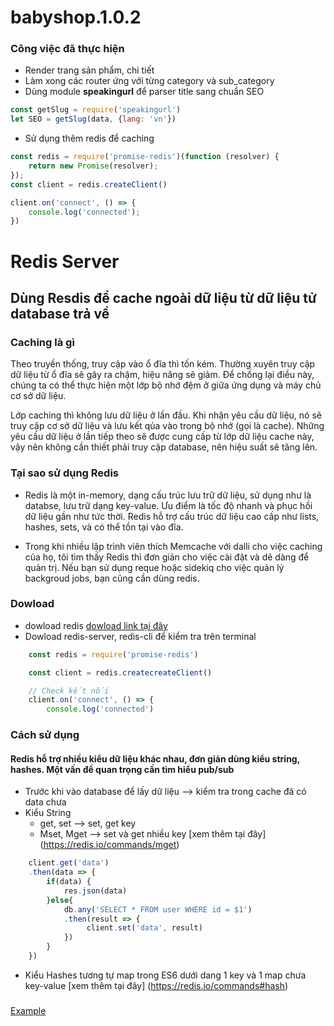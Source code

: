 # babyshop.1.0.2
### Công việc đã thực hiện
* Render trang sản phẩm, chi tiết
* Làm xong các router ứng với từng category và sub_category
* Dùng module **speakingurl** để parser title sang chuẩn SEO
```js
const getSlug = require('speakingurl')
let SEO = getSlug(data, {lang: 'vn'})
```
* Sử dụng thêm redis để caching
```js
const redis = require('promise-redis')(function (resolver) {
    return new Promise(resolver);
});
const client = redis.createClient()

client.on('connect', () => {
    console.log('connected');
})

```

# Redis Server
## Dùng Resdis để cache ngoài dữ liệu từ dữ liệu tử database trả về
### Caching là gì
Theo truyền thống, truy cập vào ổ đĩa thì tốn kém. Thường xuyên truy cập dữ liệu từ ổ đĩa sẽ gây ra chậm, hiệu năng sẽ giảm. Để chống lại điều này, chúng ta có thể thực hiện một lớp bộ nhớ đệm ở giữa ứng dụng và máy chủ cơ sở dữ liệu.

Lớp caching thì không lưu dữ liệu ở lần đầu. Khi nhận yêu cầu dữ liệu, nó sẽ truy cập cơ sở dữ liệu và lưu kết qủa vào trong bộ nhớ (gọi là cache). Những yêu cầu dữ liệu ở lần tiếp theo sẽ được cung cấp từ lớp dữ liệu cache này, vậy nên không cần thiết phải truy cập database, nên hiệu suất sẽ tăng lên.

### Tại sao sử dụng Redis
* Redis là một in-memory, dạng cấu trúc lưu trữ dữ liệu, sử dụng như là databse, lưu trữ dạng key-value. Ưu điểm là tốc độ nhanh và phục hồi dữ liệu gần như tức thời. Redis hỗ trợ cấu trúc dữ liệu cao cấp như lists, hashes, sets, và có thể tồn tại vào đĩa.

* Trong khi nhiều lập trình viên thích Memcache với dalli cho việc caching của họ, tôi tìm thấy Redis thì đơn giản cho việc cài đặt và dẽ dàng để quản trị. Nếu bạn sử dụng reque hoặc sidekiq cho việc quản lý backgroud jobs, bạn cũng cần dùng redis.
### Dowload
* dowload redis 
[dowload link tại đây](https://redis.io/download)
* Dowload redis-server, redis-cli để kiểm tra trên terminal
```js
    const redis = require('promise-redis')

    const client = redis.createcreateClient()

    // Check kết nối
    client.on('connect', () => {
        console.log('connected')
```

### Cách sử dụng
#### Redis hỗ trợ nhiều kiểu dữ liệu khác nhau, đơn giản dùng kiểu string, hashes. Một vấn đề quan trọng cần tìm hiểu pub/sub 
* Trước khi vào database để lấy dữ liệu --> kiểm tra trong cache đã có data chưa
* Kiểu String 
  *  get, set --> set, get key
  * Mset, Mget --> set và get nhiều key 
[xem thêm tại đây] (https://redis.io/commands/mget)
```js
    client.get('data')
    .then(data => {
        if(data) {
            res.json(data)
        }else{
            db.any('SELECT * FROM user WHERE id = $1')
            .then(result => {
                 client.set('data', result)
            })
        }
    })

```
* Kiểu Hashes tương tự map trong ES6 dưới dang 1 key và 1 map chưa key-value
[xem thêm tại đây] (https://redis.io/commands#hash)

###
[Example](https://github.com/bradtraversy/redusers/blob/master/app.js)

